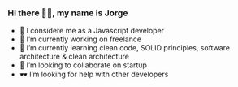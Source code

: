 ### Hi there 👋🏽, my name is Jorge
- 🥉 I considere me as a Javascript developer
- 🔭 I’m currently working on freelance
- 🎨 I’m currently learning clean code, SOLID principles, software architecture & clean architecture
- 👯 I’m looking to collaborate on startup
- 🕶 I’m looking for help with other developers
